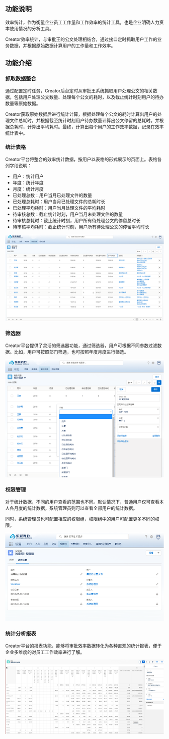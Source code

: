 ## 功能说明

效率统计，作为衡量企业员工工作量和工作效率的统计工具，也是企业明确人力资本使用情况的分析工具。

Creator效率统计，与审批王的公文处理相结合，通过接口定时抓取用户工作的业务数据，并根据原始数据计算用户的工作量和工作效率。

## 功能介绍

### 抓取数据整合

通过配置定时任务，Creator后台定时从审批王系统抓取用户处理公文的相关数据，包括用户处理公文数量、处理每个公文的耗时，以及截止统计时刻用户的待办数量等原始数据。

Creator获取原始数据后进行统计计算，根据处理每个公文的耗时计算出用户的处理文件总耗时，并根据截至统计时刻用户待办数量计算出公文停留的总耗时。并根据总耗时，计算出平均耗时。最终，计算出每个用户的工作效率数据，记录在效率统计表中。

### 统计表格

Creator平台将整合的效率统计数据，按用户以表格的形式展示的页面上。表格各列字段说明：
 - 用户：统计用户
 - 年度：统计年度
 - 月度：统计月度
 - 已处理总数：用户当月已处理文件的数量
 - 已处理总耗时：用户当月已处理文件的总耗时长
 - 已处理平均耗时：用户当月处理文件的平均耗时
 - 待审核总数：截止统计时刻，用户当月未处理文件的数量
 - 待审核总耗时：截止统计时刻，用户所有待处理公文的停留总时长
 - 待审核平均耗时：截止统计时刻，用户所有待处理公文的停留平均时长

![](images/stat1.png)

### 筛选器

Creator平台提供了灵活的筛选器功能，通过筛选器，用户可根据不同参数过滤数据。比如，用户可按照部门筛选，也可按照年度月度进行筛选。

![](images/stat3.png)

### 权限管理

对于统计数据，不同的用户查看的范围也不同。默认情况下，普通用户仅可查看本人各月度的统计数据，系统管理员则可以查看全部用户的统计数据。

同时，系统管理员也可配置相应的权限组，权限组中的用户可配置更多不同的权限。

![](images/stat2.png)

### 统计分析报表

Creator平台的报表功能，能够将审批效率数据转化为各种直观的统计报表，便于企业多维度的对员工工作效率进行了解。

![](images/stat4.png)